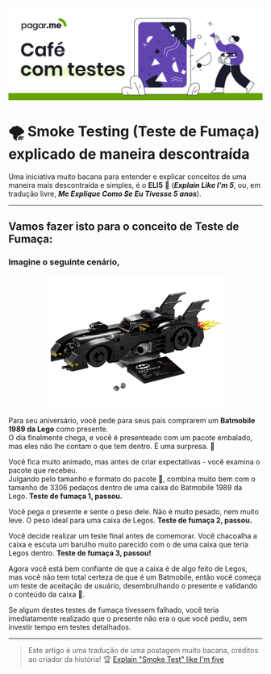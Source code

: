 <p align="center">
  <a href="https://github.com/pagarme/cafe-com-testes">
    <img src="../.github/cafecomtestes.png" alt="Café com Testes">
  </a>
</p>

# :tornado: Smoke Testing (Teste de Fumaça) explicado de maneira descontraída

Uma iniciativa muito bacana para entender e explicar conceitos de uma maneira mais descontraída e simples, é o **ELI5** :baby: (***Explain Like I'm 5***, ou, em tradução livre, ***Me Explique Como Se Eu Tivesse 5 anos***).

------

## Vamos fazer isto para o conceito de **Teste de Fumaça**:

### Imagine o seguinte cenário,

<p align="center">
  <a href="https://github.com/pagarme/cafe-com-testes">
    <img src="../.github/batmobile-lego.jpeg" alt="Batmóvel da Lego versão de 1989" width="350px">
  </a>
</p>

Para seu aniversário, você pede para seus pais comprarem um **Batmobile 1989 da Lego** como presente. <br/>
O dia finalmente chega, e você é presenteado com um pacote embalado, mas eles não lhe contam o que tem dentro. É uma surpresa. :shushing_face:	

Você fica muito animado, mas antes de criar expectativas - você examina o pacote que recebeu.<br/>
Julgando pelo tamanho e formato do pacote :thinking:, combina muito bem com o tamanho de 3306 pedaços dentro de uma caixa do Batmobile 1989 da Lego. **Teste de fumaça 1, passou.**

Você pega o presente e sente o peso dele. Não é muito pesado, nem muito leve. O peso ideal para uma caixa de Legos. **Teste de fumaça 2, passou.**

Você decide realizar um teste final antes de comemorar. Você chacoalha a caixa e escuta um barulho muito parecido com o de uma caixa que teria Legos dentro. **Teste de fumaça 3, passou!**

Agora você está bem confiante de que a caixa é de algo feito de Legos, mas você não tem total certeza de que é um Batmobile, então você começa um teste de aceitação de usuário, desembrulhando o presente e validando o conteúdo da caixa :gift:.

Se algum destes testes de fumaça tivessem falhado, você teria imediatamente realizado que o presente não era o que você pediu, sem investir tempo em testes detalhados.

-----

> Este artigo é uma tradução de uma postagem muito bacana, créditos ao criador da história! :trophy: [Explain "Smoke Test" like I'm five](https://dev.to/krukru/comment/14a0f)
